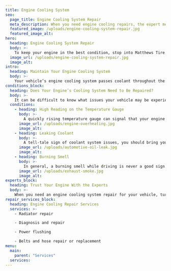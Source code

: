 ```yaml
---
title: Engine Cooling System
seo:
  page_title: Engine Cooling System Repair
  meta_description: When you need engine cooling repairs, the expert mechanics at Matthews Tire are here to inspect, diagnose and repair your system to keep you rolling!
  featured_image: /uploads/engine-cooling-system-repair.jpg
  featured_image_alt:
hero:
  heading: Engine Cooling System Repair
  body: >-
    To keep your engine in the best condition, stop into Matthews Tire for regular coolant system inspections, flushes and other maintenance as needed.
  image_url: /uploads/engine-cooling-system-repair.jpg
  image_alt:
intro:
  heading: Maintain Your Engine Cooling System
  body: >-
    Your vehicle’s engine cooling system passes coolant throughout the engine and reduces engine heat. Without proper maintenance, like a coolant flush (recommended every two years), your engine’s cooling system can break down and cause serious engine damage. To keep your engine in the best condition, stop into Matthews Tire for regular coolant system inspections, flushes and other maintenance as needed.
conditions_block:
  heading: Does Your Engine’s Cooling System Need to Be Repaired?
  body: >-
    It can be difficult to know what issues your vehicle may be experiencing. You can always count on Matthews Tire to provide comprehensive inspections and diagnoses when your car is acting up. For peace of mind, keep an eye out for these common signs of a failing engine cooling system:
  conditions:
    - heading: High Reading on the Temperature Gauge
      body: >-
        A quickly rising temperature gauge can signal that your engine is overheating. If the needle reaches the red zone, pull over immediately (whenever safe) to prevent permanent engine damage from overheating. Then, give your local Matthews Tire a call, because you’ll need a cooling system repair.
      image_url: /uploads/engine-overheating.jpg
      image_alt:
    - heading: Leaking Coolant
      body: >-
        A tell-tale sign of coolant system issues, you should bring your car in right away if you notice it’s leaking a green, sweet-smelling liquid. This is a clear indication of a coolant leak, which will deplete your coolant and lead to engine overheating if ignored.
      image_url: /uploads/automotive-oil-leak.jpg
      image_alt:
    - heading: Burning Smell
      body: >-
        In general, a burning smell while driving is never a good sign. If you notice a burning smell, it could be an indication that your engine is overheating and/or burning oil. Again, this is a serious problem that can lead to engine failure if left unrepaired.
      image_url: /uploads/exhaust-smoke.jpg
      image_alt:
experts_block:
  heading: Trust Your Engine With the Experts
  body: >-
    When you need an engine cooling system repair for your vehicle, turn to the experts at Matthews Tire. Our ASE master certified technicians have the expertise and dealer-quality tools necessary to run full engine cooling system inspections and repairs to get your vehicle back into top shape and prolong the life of your engine.
repair_services_block:
  heading: Engine Cooling Repair Services
  services: >-
    - Radiator repair

    - Diagnosis and repair

    - Power flushing

    - Belts and hose repair or replacement
menu:
  main:
    parent: "Services"
  services:
---
```


